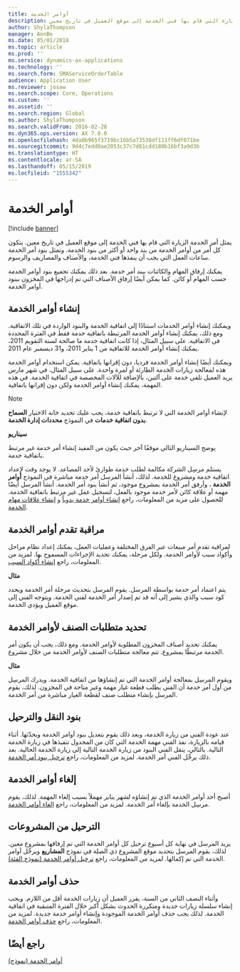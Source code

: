 ```yaml
---
title: أوامر الخدمة
description: يمثل أمر الخدمة الزيارة التي قام بها فني الخدمة إلى موقع العميل في تاريخ معين.
author: ShylaThompson
manager: AnnBe
ms.date: 05/01/2018
ms.topic: article
ms.prod: ''
ms.service: dynamics-ax-applications
ms.technology: ''
ms.search.form: SMAServiceOrderTable
audience: Application User
ms.reviewer: josaw
ms.search.scope: Core, Operations
ms.custom: ''
ms.assetid: ''
ms.search.region: Global
ms.author: ShylaThompson
ms.search.validFrom: 2016-02-28
ms.dyn365.ops.version: AX 7.0.0
ms.openlocfilehash: 4da0b965f3719bc16b5a73538df111ff6df071be
ms.sourcegitcommit: 9d4c7edd0ae2053c37c7d81cdd180b16bf3a9d3b
ms.translationtype: HT
ms.contentlocale: ar-SA
ms.lasthandoff: 05/15/2019
ms.locfileid: "1555342"
---
```

# <a name="service-orders"></a>أوامر الخدمة   

[!include [banner](../includes/banner.md)]


يمثل أمر الخدمة الزيارة التي قام بها فني الخدمة إلى موقع العميل في تاريخ معين. يتكون كل أمر من أوامر الخدمة من بند واحد أو أكثر من بنود الخدمة. وتمثل بنود أمر الخدمة ساعات العمل التي يجب أن ينفذها فني الخدمة، والأصناف والمصاريف والرسوم.

يمكنك إرفاق المهام والكائنات ببند أمر خدمة. بعد ذلك يمكنك تجميع بنود أوامر الخدمة حسب المهام أو كائن. كما يمكن أيضًا إرفاق الأصناف التي تم إدراجها في المخزون ببنود أوامر الخدمة.

## <a name="create-service-orders"></a>إنشاء أوامر الخدمة

ويمكنك إنشاء أوامر الخدمات استنادًا إلى اتفاقية الخدمة والبنود الواردة في تلك الاتفاقية. ومع ذلك، يمكنك إنشاء أوامر الخدمة المرتبطة باتفاقية خدمة فقط في الفترة المحددة في الاتفاقية. على سبيل المثال، إذا كانت اتفاقية خدمة ما صالحة لسنة التقويم 2011، يمكنك إنشاء أوامر الخدمة للاتفاقية من 1 يناير 2011، و31 ديسمبر عام 2011.

ويمكنك أيضًا إنشاء أوامر الخدمة فرديا، دون إقرانها باتفاقية. يمكن استخدام أوامر الخدمة هذه لمعالجة زيارات الخدمة الطارئة أو لمرة واحدة. على سبيل المثال، في شهر مارس يريد العميل تلقي خدمة على آلتين، بالإضافة للآلات المخصصة في اتفاقية الخدمة. في هذه المهمة، يمكنك إنشاء أوامر الخدمة ولكن دون إقرانها باتفاقية.


> [!NOTE]
> <P>لإنشاء أوامر الخدمة التي لا ترتبط باتفاقية خدمة، يجب عليك تحديد خانة الاختيار <STRONG>السماح بدون اتفاقية خدمات</STRONG> في النموذج <STRONG>محددات إدارة الخدمة</STRONG>.</P>

**سيناريو**

يوضح السيناريو التالي موقفًا آخر حيث يكون من المفيد إنشاء أمر خدمة غير مرتبط باتفاقية خدمة.

يستلم مرسِل الشركة مكالمة لطلب خدمة طوارئ لأحد المصاعد. لا يوجد وقت لإعداد اتفاقية خدمة ومشروع للخدمة. لذلك، أنشأ المرسل أمر خدمة مباشرة في النموذج **أوامر الخدمة** ، وأرفق أمر الخدمة بمشروع موجود، ثم أنشأ بنود أمر الخدمة. أنشأ المرسل أيضًا مهمة أو علاقة كائن لأمر خدمة موجود بالفعل، لتسجيل عمل غير مرتبط باتفاقية الخدمة. للحصول على مزيد من المعلومات، راجع [إنشاء أوامر خدمة يدوياً](create-service-orders-manually.md) و [إنشاء علاقات مهام الخدمة](create-service-task-relations.md).

## <a name="monitor-the-progress-of-service-orders"></a>مراقبة تقدم أوامر الخدمة

لمراقبة تقدم أمر مبيعات عبر الفرق المختلفة وعمليات العمل، يمكنك إعداد نظام مراحل وأكواد سبب لأوامر الخدمة. ولكل مرحلة، يمكنك تحديد الإجراءات المسموح بها. لمزيد من المعلومات، راجع [إنشاء أكواد السبب](create-reason-codes.md).

**مثال**

يتم اعتماد أمر خدمة بواسطة المرسل. يقوم المرسل بتحديث مرحلة أمر الخدمة ويحدد كود سبب والذي يشير إلى أنه قد تم إصدار أمر الخدمة لفني الخدمة. ويتوجه الفني إلى موقع العميل ويؤدي الخدمة.

## <a name="specify-item-requirements-for-service-orders"></a>تحديد متطلبات الصنف لأوامر الخدمة

يمكنك تحديد أصناف المخزون المطلوبة لأوامر الخدمة. ومع ذلك، يجب أن يكون أمر الخدمة مرتبطًا بمشروع. تتم معالجة متطلبات الصنف لأوامر الخدمة من خلال مشروع. 

**مثال**

ويقوم المرسِل بمعالجة أوامر الخدمة التي تم إنشاؤها من اتفاقية الخدمة. ويدرك المرسِل من أول أمر خدمة أن الفني يطلب قطعة غيار مهمة وغير متاحة في المخزون. لذلك، يقوم المرسل بإنشاء متطلب صنف لقطعة الغيار مباشرة من أمر الخدمة.

## <a name="move-and-post-lines"></a>بنود النقل والترحيل

عند عودة الفني من زيارة الخدمة، وبعد ذلك يقوم بتعديل بنود أوامر الخدمة ويحدّثها. أثناء قيامه بالزيارة، نفذ الفني مهمة الخدمة التي كان من المجدول تنفيذها في زيارة الخدمة التالية. بالتالي، ينقل الفني البنود من زيارة الخدمة التالية إلى زيارة الخدمة الحالية. بعد ذلك يرحِّل الفني أمر الخدمة. لمزيد من المعلومات، راجع [ترحيل بنود أمر الخدمة](move-service-order-lines.md).

## <a name="cancel-service-orders"></a>إلغاء أوامر الخدمة

أصبح أحد أوامر الخدمة الذي تم إنشاؤه لشهر يناير مهملاً بسبب إلغاء المهمة. لذلك، يقوم مرسِل الخدمة بإلغاء أمر الخدمة. لمزيد من المعلومات، راجع [إلغاء أوامر الخدمة](cancel-service-orders.md).

## <a name="post-from-projects"></a>الترحيل من المشروعات

يريد المرسل في نهاية كل أسبوع ترحيل كل أوامر الخدمة التي تم إرفاقها بمشروع معين. لذلك، يقوم المرسل بتحديد موقع المشروع ذي الصلة في نموذج **المشاريع** ويرحِّل أوامر الخدمة التي تم إكمالها. لمزيد من المعلومات، راجع [ترحيل أوامر الخدمة (نموذج الفئة)](https://technet.microsoft.com/en-us/library/aa574685\(v=ax.60\)).

## <a name="delete-service-orders"></a>حذف أوامر الخدمة

وأثناء النصف الثاني من السنة، يقرر العميل أن زيارات الخدمة أقل من اللازم. ويجب إنشاء سلسلة زيارات جديدة ومتكررة الحدوث بشكل أكبر خلال الفترة المتبقية في اتفاقية الخدمة. لذلك يجب حذف أوامر الخدمة الموجودة وإنشاء أوامر خدمة جديدة. لمزيد من المعلومات، راجع [حذف أوامر الخدمة](delete-service-orders.md).

## <a name="see-also"></a>راجع أيضًا

[أوامر الخدمة (نموذج)](https://technet.microsoft.com/en-us/library/aa554361\(v=ax.60\))

  


